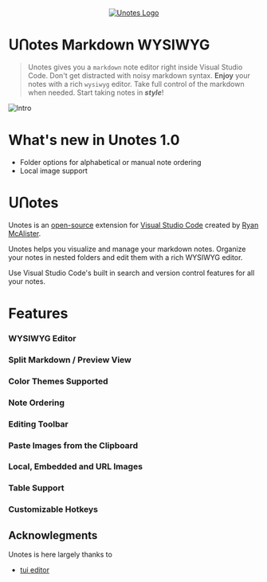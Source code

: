 <p align="center">
  <br />
  <a title="Learn more about Unotes" href="https://github.com/ryanmcalister/unotes"><img src="https://raw.githubusercontent.com/ryanmcalister/unotes/master/resources/unotes-icon.png" alt="Unotes Logo" /></a></p>

# ᑌᑎotes Markdown WYSIWYG
> Unotes gives you a `markdown` note editor right inside Visual Studio Code. Don't get distracted with noisy markdown syntax. **Enjoy** your notes with a rich `wysiwyg` editor. Take full control of the markdown when needed. Start taking notes in **_style_**!  

![Intro](https://raw.githubusercontent.com/ryanmcalister/unotes/master/resources/screenshots/intro.gif)

# What's new in Unotes 1.0
- Folder options for alphabetical or manual note ordering
- Local image support

# ᑌᑎotes
Unotes is an [open-source](https://github.com/ryanmcalister/unotes 'Open Unotes on GitHub') extension for [Visual Studio Code](https://code.visualstudio.com) created by [Ryan McAlister](https://github.com/ryanmcalister 'Learn more about Ryan').

Unotes helps you visualize and manage your markdown notes. Organize your notes in nested folders and edit them with a rich WYSIWYG editor. 

Use Visual Studio Code's built in search and version control features for all your notes.

# Features

### WYSIWYG Editor

### Split Markdown / Preview View

### Color Themes Supported

### Note Ordering

### Editing Toolbar

### Paste Images from the Clipboard

### Local, Embedded and URL Images

### Table Support

### Customizable Hotkeys


## Acknowlegments
Unotes is here largely thanks to
- [tui editor](https://github.com/nhnent/tui.editor)
